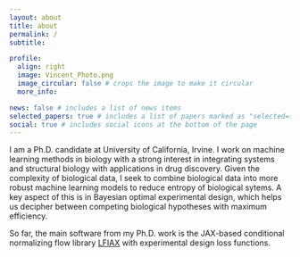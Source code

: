 ```yaml
---
layout: about
title: about
permalink: /
subtitle: 

profile:
  align: right
  image: Vincent_Photo.png
  image_circular: false # crops the image to make it circular
  more_info:

news: false # includes a list of news items
selected_papers: true # includes a list of papers marked as "selected={true}"
social: true # includes social icons at the bottom of the page
---
```


I am a Ph.D. candidate at University of California, Irvine. I work on machine learning methods in biology with a strong interest in integrating systems and structural biology with applications in drug discovery. Given the complexity of biological data, I seek to combine biological data into more robust machine learning models to reduce entropy of biological sytems. A key aspect of this is in Bayesian optimal experimental design, which helps us decipher between competing biological hypotheses with maximum efficiency.

So far, the main software from my Ph.D. work is the JAX-based conditional normalizing flow library [LFIAX](https://github.com/vz415/lfiax) with experimental design loss functions.  

